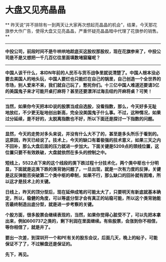 大盘又见亮晶晶
====



** 昨天说“并不排除有一到两天让大家再次想起亮晶晶的机会”，结果，今天那花旗参大作广告，使得大盘又见亮晶晶，严重怀疑亮晶晶暗中代理了花旗参的销售。**

** **

**中投公司，前段时间不是牛哄哄地趁底买这股权那股权，现在花旗参来了，中投公司是不是又想把一千几百亿往里面填数堵窟窿呢？**

** **

**中国人该干什么，本IDN年前的人民币与货币战争里就说清楚了。中国人根本没必要去美国人的地头玩，中国人要烂也只能烂在自己的锅里，自己创造一个全世界的市场，别人爱来不来，我们就自己玩了，憋死你们。十三亿中国人难道还要请3亿的美国鬼子来才可能开桌打麻将？甚至还要漂洋过海去纽约开麻将桌？可笑！**

** **

**当然，如果你今天把本ID说的股票当成自选股，没看指数，那么，今天好多无耻地放红，不少更无耻地创出新高，完全没美国鬼子什么事。不过，这种情况，如果过分延续，是不好的，太脱离指数也不好，所以下面还是探讨一下指数的问题。**

** **

**显然，今天的走势对多头来说，并没有什么大不了的，甚至是多头所乐于看到的。这原因，昨天已经说了。技术上，今天的缺口有着极强的技术意义，如果三天之内不回补，那么大盘后面的压力就进一步加大。下面关键是5209点的颈线位置，这位置只要不有效跌破，大盘就依然在多头的控制之中。**

**短线上，5522点下来的这个线段的类下跌过程十分技术化，两个类中枢也十分明显，下面就是这类下跌的类背驰问题了，一旦出现，就是一次有力度的反弹，关键是这反弹能否突破第二个类中枢的牵制，如果不行，那么缺口的回补就有困难，所以这才是技术上的关键。**

**日线上，昨天的顶分型后，现在延伸成笔的可能太大了，只要明天有新底就基本确定，所以，稳健的角度，可以等底分型才会有真正的站稳可能，所以这个类背驰能否最终制造出底分型，就是进一步考察的关键。**

**个股方面，很多股票会继续表现的，当然，如果你觉得心脏受不了，可以先把本拿出来，例如600737之类的，剩下利润在里面继续。有些股票，会涨到你不相信，等你相信了，就是井了。**

**要出一次差，到深圳开一个和PE有关的股东会议，后面几天，晚上的帖子，可能保证不了了，不过解盘还是保证的。**

**先下，再见。**
